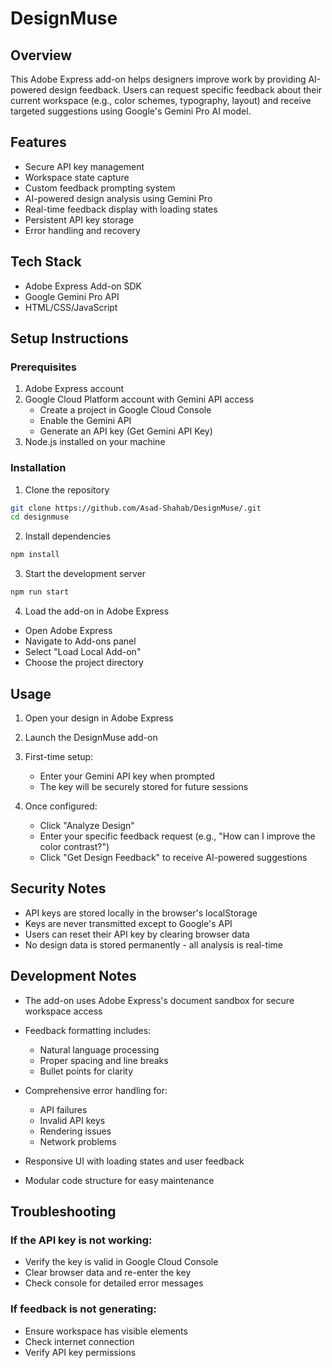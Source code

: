 # DesignMuse

## Overview
This Adobe Express add-on helps designers improve work by providing AI-powered design feedback. Users can request specific feedback about their current workspace (e.g., color schemes, typography, layout) and receive targeted suggestions using Google's Gemini Pro AI model.

## Features
 - Secure API key management
 - Workspace state capture
 - Custom feedback prompting system
 - AI-powered design analysis using Gemini Pro
 - Real-time feedback display with loading states
 - Persistent API key storage
 - Error handling and recovery

## Tech Stack
- Adobe Express Add-on SDK
- Google Gemini Pro API
- HTML/CSS/JavaScript

## Setup Instructions

### Prerequisites
1. Adobe Express account
2. Google Cloud Platform account with Gemini API access
    - Create a project in Google Cloud Console
    - Enable the Gemini API
    - Generate an API key (Get Gemini API Key)
3. Node.js installed on your machine

### Installation
1. Clone the repository
```bash
git clone https://github.com/Asad-Shahab/DesignMuse/.git
cd designmuse
```

2. Install dependencies
```bash
npm install
```

3. Start the development server
```bash
npm run start
```

4. Load the add-on in Adobe Express
- Open Adobe Express
- Navigate to Add-ons panel
- Select "Load Local Add-on"
- Choose the project directory

## Usage
1. Open your design in Adobe Express
2. Launch the DesignMuse add-on
3. First-time setup:
    - Enter your Gemini API key when prompted
    - The key will be securely stored for future sessions

4. Once configured:
    - Click "Analyze Design"
    - Enter your specific feedback request (e.g., "How can I improve the color contrast?")
    - Click "Get Design Feedback" to receive AI-powered suggestions

## Security Notes
- API keys are stored locally in the browser's localStorage
- Keys are never transmitted except to Google's API
- Users can reset their API key by clearing browser data
- No design data is stored permanently - all analysis is real-time

## Development Notes
- The add-on uses Adobe Express's document sandbox for secure workspace access
- Feedback formatting includes:
    - Natural language processing
    - Proper spacing and line breaks
    - Bullet points for clarity

- Comprehensive error handling for:
    - API failures
    - Invalid API keys
    - Rendering issues
    - Network problems

- Responsive UI with loading states and user feedback
- Modular code structure for easy maintenance

## Troubleshooting
### If the API key is not working:
- Verify the key is valid in Google Cloud Console
- Clear browser data and re-enter the key
- Check console for detailed error messages

### If feedback is not generating:
- Ensure workspace has visible elements
- Check internet connection
- Verify API key permissions
